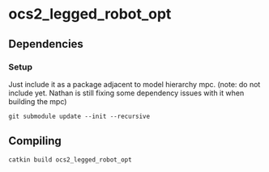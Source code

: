 
# ocs2_legged_robot_opt

## Dependencies

### Setup
Just include it as a package adjacent to model hierarchy mpc. (note: do not include yet. Nathan is still fixing some dependency issues with it when building the mpc)
```
git submodule update --init --recursive
```

## Compiling 
```
catkin build ocs2_legged_robot_opt
```
